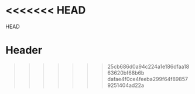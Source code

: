 <<<<<<< HEAD
=======
HEAD

# Header
>>>>>>> 25cb686d0a94c224a1e186dfaa1863620bf68b6b
>>>>>>> dafae4f0ce4feeba299f64f898579251404ad22a
